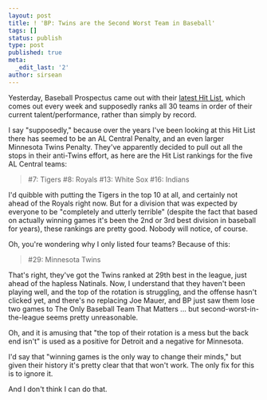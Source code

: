 ```yaml
---
layout: post
title: ! 'BP: Twins are the Second Worst Team in Baseball'
tags: []
status: publish
type: post
published: true
meta:
  _edit_last: '2'
author: sirsean
---
```

Yesterday, Baseball Prospectus came out with their <a href="http://www.baseballprospectus.com/article.php?articleid=8781">latest Hit List</a>, which comes out every week and supposedly ranks all 30 teams in order of their current talent/performance, rather than simply by record.

I say "supposedly," because over the years I've been looking at this Hit List there has seemed to be an AL Central Penalty, and an even larger Minnesota Twins Penalty. They've apparently decided to pull out all the stops in their anti-Twins effort, as here are the Hit List rankings for the five AL Central teams:
<blockquote>#7: Tigers
#8: Royals
#13: White Sox
#16: Indians</blockquote>
I'd quibble with putting the Tigers in the top 10 at all, and certainly not ahead of the Royals right now. But for a division that was expected by everyone to be "completely and utterly terrible" (despite the fact that based on actually winning games it's been the 2nd or 3rd best division in baseball for years), these rankings are pretty good. Nobody will notice, of course.

Oh, you're wondering why I only listed four teams? Because of this:
<blockquote>#29: Minnesota Twins</blockquote>
That's right, they've got the Twins ranked at 29th best in the league, just ahead of the hapless Natinals. Now, I understand that they haven't been playing well, and the top of the rotation is struggling, and the offense hasn't clicked yet, and there's no replacing Joe Mauer, and BP just saw them lose two games to The Only Baseball Team That Matters ... but second-worst-in-the-league seems pretty unreasonable.

Oh, and it is amusing that "the top of their rotation is a mess but the back end isn't" is used as a positive for Detroit and a negative for Minnesota.

I'd say that "winning games is the only way to change their minds," but given their history it's pretty clear that that won't work. The only fix for this is to ignore it.

And I don't think I can do that.
